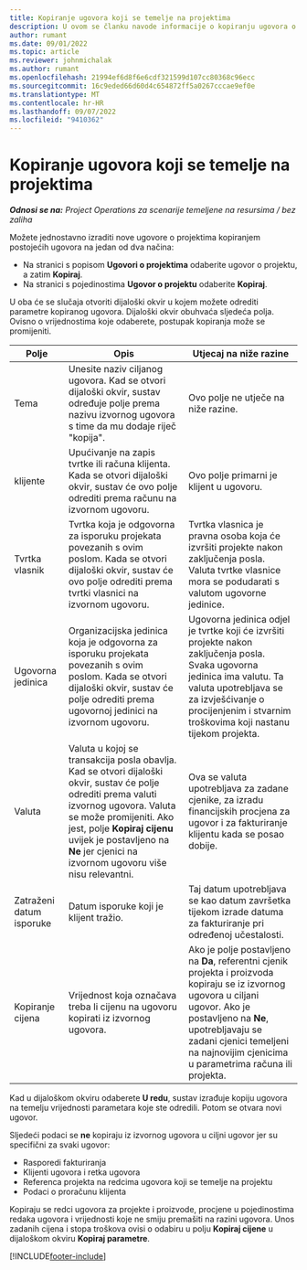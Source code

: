 ```yaml
---
title: Kopiranje ugovora koji se temelje na projektima
description: U ovom se članku navode informacije o kopiranju ugovora o projektima u sustavu Microsoft Dynamics 365 Project Operations.
author: rumant
ms.date: 09/01/2022
ms.topic: article
ms.reviewer: johnmichalak
ms.author: rumant
ms.openlocfilehash: 21994ef6d8f6e6cdf321599d107cc80368c96ecc
ms.sourcegitcommit: 16c9eded66d60d4c654872ff5a0267cccae9ef0e
ms.translationtype: MT
ms.contentlocale: hr-HR
ms.lasthandoff: 09/07/2022
ms.locfileid: "9410362"
---
```

# <a name="copy-project-based-contracts"></a>Kopiranje ugovora koji se temelje na projektima

_**Odnosi se na:** Project Operations za scenarije temeljene na resursima / bez zaliha_

Možete jednostavno izraditi nove ugovore o projektima kopiranjem postojećih ugovora na jedan od dva načina:

- Na stranici s popisom **Ugovori o projektima** odaberite ugovor o projektu, a zatim **Kopiraj**.
- Na stranici s pojedinostima **Ugovor o projektu** odaberite **Kopiraj**.

U oba će se slučaja otvoriti dijaloški okvir u kojem možete odrediti parametre kopiranog ugovora. Dijaloški okvir obuhvaća sljedeća polja. Ovisno o vrijednostima koje odaberete, postupak kopiranja može se promijeniti.

| Polje | Opis | Utjecaj na niže razine |
| --- | --- | --- |
| Tema | Unesite naziv ciljanog ugovora. Kad se otvori dijaloški okvir, sustav određuje polje prema nazivu izvornog ugovora s time da mu dodaje riječ "kopija". | Ovo polje ne utječe na niže razine. |
| klijente | Upućivanje na zapis tvrtke ili računa klijenta. Kada se otvori dijaloški okvir, sustav će ovo polje odrediti prema računu na izvornom ugovoru. | Ovo polje primarni je klijent u ugovoru. |
| Tvrtka vlasnik | Tvrtka koja je odgovorna za isporuku projekata povezanih s ovim poslom. Kada se otvori dijaloški okvir, sustav će ovo polje odrediti prema tvrtki vlasnici na izvornom ugovoru. | Tvrtka vlasnica je pravna osoba koja će izvršiti projekte nakon zaključenja posla. Valuta tvrtke vlasnice mora se podudarati s valutom ugovorne jedinice. |
| Ugovorna jedinica | Organizacijska jedinica koja je odgovorna za isporuku projekata povezanih s ovim poslom. Kada se otvori dijaloški okvir, sustav će polje odrediti prema ugovornoj jedinici na izvornom ugovoru. | Ugovorna jedinica odjel je tvrtke koji će izvršiti projekte nakon zaključenja posla. Svaka ugovorna jedinica ima valutu. Ta valuta upotrebljava se za izvješćivanje o procijenjenim i stvarnim troškovima koji nastanu tijekom projekta. |
| Valuta | Valuta u kojoj se transakcija posla obavlja. Kad se otvori dijaloški okvir, sustav će polje odrediti prema valuti izvornog ugovora. Valuta se može promijeniti. Ako jest, polje **Kopiraj cijenu** uvijek je postavljeno na **Ne** jer cjenici na izvornom ugovoru više nisu relevantni. | Ova se valuta upotrebljava za zadane cjenike, za izradu financijskih procjena za ugovor i za fakturiranje klijentu kada se posao dobije. |
| Zatraženi datum isporuke | Datum isporuke koji je klijent tražio. | Taj datum upotrebljava se kao datum završetka tijekom izrade datuma za fakturiranje pri određenoj učestalosti. |
| Kopiranje cijena | Vrijednost koja označava treba li cijenu na ugovoru kopirati iz izvornog ugovora. | Ako je polje postavljeno na **Da**, referentni cjenik projekta i proizvoda kopiraju se iz izvornog ugovora u ciljani ugovor. Ako je postavljeno na **Ne**, upotrebljavaju se zadani cjenici temeljeni na najnovijim cjenicima u parametrima računa ili projekta. |

Kad u dijaloškom okviru odaberete **U redu**, sustav izrađuje kopiju ugovora na temelju vrijednosti parametara koje ste odredili. Potom se otvara novi ugovor.

Sljedeći podaci se **ne** kopiraju iz izvornog ugovora u ciljni ugovor jer su specifični za svaki ugovor:

- Rasporedi fakturiranja
- Klijenti ugovora i retka ugovora
- Referenca projekta na redcima ugovora koji se temelje na projektu
- Podaci o proračunu klijenta

Kopiraju se redci ugovora za projekte i proizvode, procjene u pojedinostima redaka ugovora i vrijednosti koje ne smiju premašiti na razini ugovora. Unos zadanih cijena i stopa troškova ovisi o odabiru u polju **Kopiraj cijene** u dijaloškom okviru **Kopiraj parametre**.

[!INCLUDE[footer-include](../includes/footer-banner.md)]
